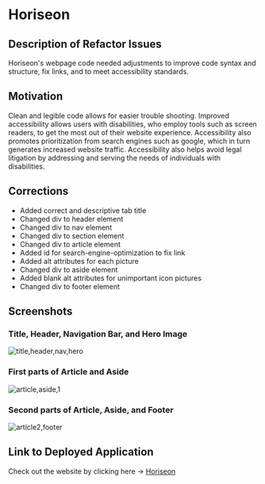 # **Horiseon**

## **Description of Refactor Issues**

Horiseon's webpage code needed adjustments to improve code syntax and structure, fix links, and to meet accessibility standards.

## **Motivation**

Clean and legible code allows for easier trouble shooting. Improved accessibility allows users with disabilities, who employ tools such as screen readers, to get the most out of their website experience. Accessibility also promotes prioritization from search engines such as google, which in turn generates increased website traffic. Accessibility also helps avoid legal litigation by addressing and serving the needs of individuals with disabilities.

## **Corrections**

- Added correct and descriptive tab title
- Changed div to header element
- Changed div to nav element
- Changed div to section element
- Changed div to article element
- Added id for search-engine-optimization to fix link
- Added alt attributes for each picture
- Changed div to aside element
- Added blank alt attributes for unimportant icon pictures
- Changed div to footer element

## **Screenshots**

### Title, Header, Navigation Bar, and Hero Image

![title,header,nav,hero](https://user-images.githubusercontent.com/83254086/118414721-82f45400-b663-11eb-9885-95853021ed22.JPG)

### First parts of Article and Aside

![article,aside,1](https://user-images.githubusercontent.com/83254086/118415601-8e964980-b668-11eb-8462-b39b87124f61.JPG)

### Second parts of Article, Aside, and Footer

![article2,footer](https://user-images.githubusercontent.com/83254086/118415627-b1c0f900-b668-11eb-97ed-64ed73327f6b.JPG)

## **Link to Deployed Application**

Check out the website by clicking here -> [Horiseon](https://mannyportillo11.github.io/horiseon/)
